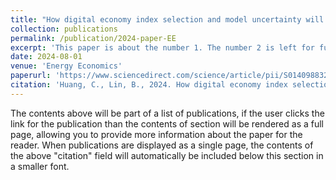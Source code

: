 ```yaml
---
title: "How digital economy index selection and model uncertainty will affect energy green transition"
collection: publications
permalink: /publication/2024-paper-EE
excerpt: 'This paper is about the number 1. The number 2 is left for future work.'
date: 2024-08-01
venue: 'Energy Economics'
paperurl: 'https://www.sciencedirect.com/science/article/pii/S0140988324004821'
citation: 'Huang, C., Lin, B., 2024. How digital economy index selection and model uncertainty will affect energy green transition. Energy Economics 136, 107774. https://doi.org/10.1016/j.eneco.2024.107774'
---
```


The contents above will be part of a list of publications, if the user clicks the link for the publication than the contents of section will be rendered as a full page, allowing you to provide more information about the paper for the reader. When publications are displayed as a single page, the contents of the above "citation" field will automatically be included below this section in a smaller font.
